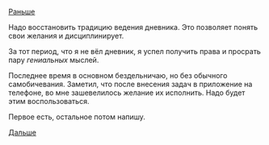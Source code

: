 [Раньше](../2015/2015.09.23.md)

Надо восстановить традицию ведения дневника. Это позволяет понять свои желания и дисциплинирует.

За тот период, что я не вёл дневник, я успел получить права и просрать пару *гениальных* мыслей.

Последнее время в основном бездельничаю, но без обычного самобичевания.
Заметил, что после внесения задач в приложение на телефоне, во мне зашевелилось желание их исполнить. Надо будет этим воспользоваться.

Первое есть, остальное потом напишу.

[Дальше](2016.01.29.md)